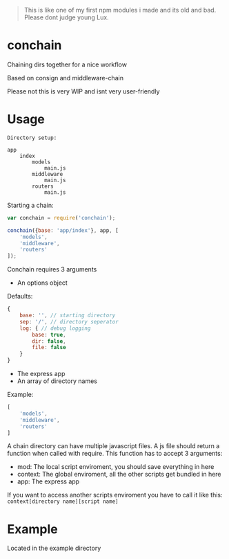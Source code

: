 > This is like one of my first npm modules i made and its old and bad. Please dont judge young Lux.

# conchain
Chaining dirs together for a nice workflow

Based on consign and middleware-chain

Please not this is very WIP and isnt very user-friendly

# Usage

```
Directory setup:

app
    index
        models
            main.js
        middleware
            main.js
        routers
            main.js
```

Starting a chain:
```javascript
var conchain = require('conchain');

conchain({base: 'app/index'}, app, [
    'models',
    'middleware',
    'routers'
]);
```

Conchain requires 3 arguments

- An options object

Defaults:
```javascript
{
    base: '', // starting directory
    sep: '/', // directory seperator
    log: { // debug logging
        base: true,
        dir: false,
        file: false
    }
}
```
- The express app
- An array of directory names

Example:
```javascript
[
    'models',
    'middleware',
    'routers'
]
```

A chain directory can have multiple javascript files.
A js file should return a function when called with require.
This function has to accept 3 arguments:

- mod: The local script enviroment, you should save everything in here
- context: The global enviroment, all the other scripts get bundled in here
- app: The express app

If you want to access another scripts enviroment you have to call it like this:
`context[directory name][script name]`

# Example

Located in the example directory

